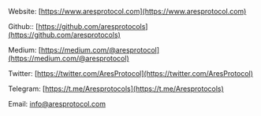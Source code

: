 Website: [https://www.aresprotocol.com](https://www.aresprotocol.com)

Github:: [https://github.com/aresprotocols](https://github.com/aresprotocols)

Medium: [https://medium.com/@aresprotocol](https://medium.com/@aresprotocol)

Twitter: [https://twitter.com/AresProtocol](https://twitter.com/AresProtocol)

Telegram: [https://t.me/Aresprotocols](https://t.me/Aresprotocols)

Email: <info@aresprotocol.com>

